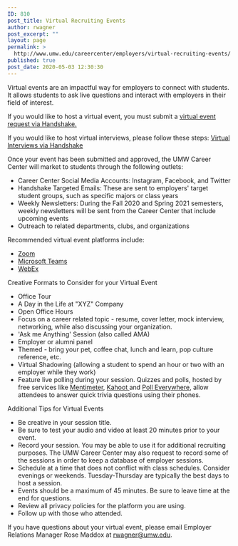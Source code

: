 ```yaml
---
ID: 810
post_title: Virtual Recruiting Events
author: rwagner
post_excerpt: ""
layout: page
permalink: >
  http://www.umw.edu/careercenter/employers/virtual-recruiting-events/
published: true
post_date: 2020-05-03 12:30:30
---
```

Virtual events are an impactful way for employers to connect with students. It allows students to ask live questions and interact with employers in their field of interest.

If you would like to host a virtual event, you must submit a <a href="https://support.joinhandshake.com/hc/en-us/articles/360045228793-Hosting-Virtual-Events-for-Core-Employers-">virtual event request via Handshake. </a>

If you would like to host virtual interviews, please follow these steps: <a href="https://support.joinhandshake.com/hc/en-us/articles/360045688654-Hosting-Virtual-Interviews">Virtual Interviews via Handshake</a>

Once your event has been submitted and approved, the UMW Career Center will market to students through the following outlets:
<ul>
 	<li>Career Center Social Media Accounts: Instagram, Facebook, and Twitter</li>
 	<li>Handshake Targeted Emails: These are sent to employers' target student groups, such as specific majors or class years</li>
 	<li>Weekly Newsletters: During the Fall 2020 and Spring 2021 semesters, weekly newsletters will be sent from the Career Center that include upcoming events</li>
 	<li>Outreach to related departments, clubs, and organizations</li>
</ul>
Recommended virtual event platforms include:
<ul>
 	<li><a href="https://zoom.us/">Zoom</a></li>
 	<li><a href="https://www.microsoft.com/en-us/microsoft-365/microsoft-teams/group-chat-software">Microsoft Teams</a></li>
 	<li><a href="https://www.webex.com/">WebEx</a></li>
</ul>
Creative Formats to Consider for your Virtual Event
<ul>
 	<li>Office Tour</li>
 	<li>A Day in the Life at "XYZ" Company</li>
 	<li>Open Office Hours</li>
 	<li>Focus on a career related topic - resume, cover letter, mock interview, networking, while also discussing your organization.</li>
 	<li>'Ask me Anything' Session (also called AMA)</li>
 	<li>Employer or alumni panel</li>
 	<li>Themed - bring your pet, coffee chat, lunch and learn, pop culture reference, etc.</li>
 	<li>
<div>Virtual Shadowing (allowing a student to spend an hour or two with an employer while they work)</div></li>
 	<li>Feature live polling during your session. Quizzes and polls, hosted by free services like <a href="https://www.mentimeter.com/">Mentimeter</a>, <a href="https://kahoot.com/">Kahoot </a>and <a href="https://www.polleverywhere.com/">Poll Everywhere</a>, allow attendees to answer quick trivia questions using their phones.</li>
</ul>
Additional Tips for Virtual Events
<ul>
 	<li>Be creative in your session title.</li>
 	<li>Be sure to test your audio and video at least 20 minutes prior to your event.</li>
 	<li>Record your session. You may be able to use it for additional recruiting purposes. The UMW Career Center may also request to record some of the sessions in order to keep a database of employer sessions.</li>
 	<li>Schedule at a time that does not conflict with class schedules. Consider evenings or weekends. Tuesday-Thursday are typically the best days to host a session.</li>
 	<li>Events should be a maximum of 45 minutes. Be sure to leave time at the end for questions.</li>
 	<li>Review all privacy policies for the platform you are using.</li>
 	<li>Follow up with those who attended.</li>
</ul>
If you have questions about your virtual event, please email Employer Relations Manager Rose Maddox at <a href="mailto:rwagner@umw.edu">rwagner@umw.edu</a>.

&nbsp;